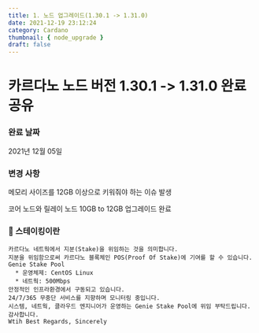 ```yaml
---
title: 1. 노드 업그레이드(1.30.1 -> 1.31.0)
date: 2021-12-19 23:12:24
category: Cardano
thumbnail: { node_upgrade }
draft: false
---
```


# 카르다노 노드 버전 1.30.1 -> 1.31.0 완료 공유

### 완료 날짜

2021년 12월 05일

### 변경 사항

메모리 사이즈를 12GB 이상으로 키워줘야 하는 이슈 발생

코어 노드와 릴레이 노드 10GB to 12GB 업그레이드 완료

### 🧐 스테이킹이란

```
카르다노 네트웍에서 지분(Stake)을 위임하는 것을 의미합니다.
지분을 위임함으로써 카르다노 블록체인 POS(Proof Of Stake)에 기여를 할 수 있습니다.
Genie Stake Pool
  * 운영체제: CentOS Linux
  * 네트웍: 500Mbps
안정적인 인프라환경에서 구동되고 있습니다.
24/7/365 무중단 서비스를 지향하며 모니터링 중입니다.
시스템, 네트웍, 클라우드 엔지니어가 운영하는 Genie Stake Pool에 위임 부탁드립니다.
감사합니다.
Wtih Best Regards, Sincerely
```
